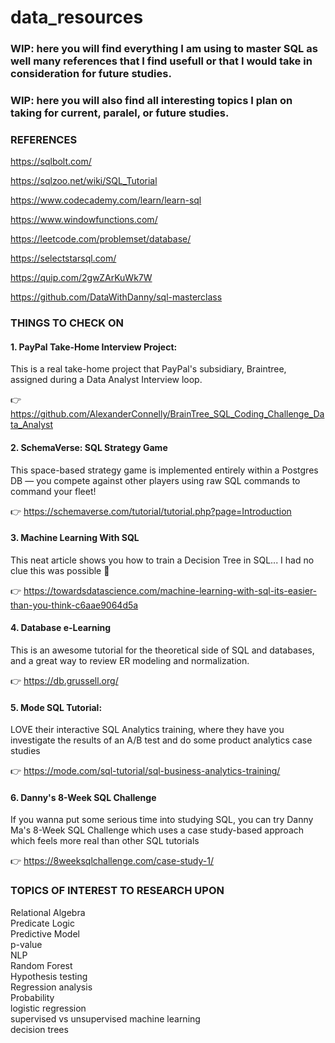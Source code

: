 # data_resources

### WIP: here you will find everything I am using to master SQL as well many references that I find usefull or that I would take in consideration for future studies.

### WIP: here you will also find all interesting topics I plan on taking for current, paralel, or future studies.

### REFERENCES

https://sqlbolt.com/

https://sqlzoo.net/wiki/SQL_Tutorial

https://www.codecademy.com/learn/learn-sql

https://www.windowfunctions.com/

https://leetcode.com/problemset/database/

https://selectstarsql.com/

https://quip.com/2gwZArKuWk7W

https://github.com/DataWithDanny/sql-masterclass

### THINGS TO CHECK ON

#### 1. PayPal Take-Home Interview Project: 

This is a real take-home project that PayPal's subsidiary, Braintree, assigned during a Data Analyst Interview loop. 

👉 https://github.com/AlexanderConnelly/BrainTree_SQL_Coding_Challenge_Data_Analyst

#### 2. SchemaVerse: SQL Strategy Game

This space-based strategy game is implemented entirely within a Postgres DB — you compete against other players using raw SQL commands to command your fleet!

👉 https://schemaverse.com/tutorial/tutorial.php?page=Introduction

#### 3. Machine Learning With SQL

This neat article shows you how to train a Decision Tree in SQL... I had no clue this was possible 🤯

👉 https://towardsdatascience.com/machine-learning-with-sql-its-easier-than-you-think-c6aae9064d5a

#### 4. Database e-Learning

This is an awesome tutorial for the theoretical side of SQL and databases, and a great way to review ER modeling and normalization.

👉 https://db.grussell.org/

#### 5. Mode SQL Tutorial: 

LOVE their interactive SQL Analytics training, where they have you investigate the results of an A/B test and do some product analytics case studies

👉 https://mode.com/sql-tutorial/sql-business-analytics-training/

#### 6. Danny's 8-Week SQL Challenge

If you wanna put some serious time into studying SQL, you can try Danny Ma's 8-Week SQL Challenge which uses a case study-based approach which feels more real than other SQL tutorials

👉 https://8weeksqlchallenge.com/case-study-1/

### TOPICS OF INTEREST TO RESEARCH UPON

Relational Algebra </br>
Predicate Logic </br>
Predictive Model </br>
p-value </br>
NLP </br>
Random Forest </br>
Hypothesis testing </br>
Regression analysis </br>
Probability </br>
logistic regression </br>
supervised vs unsupervised machine learning </br>
decision trees
